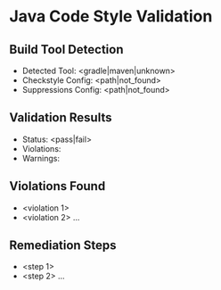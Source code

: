 # Java Code Style Validation

## Build Tool Detection
- Detected Tool: <gradle|maven|unknown>
- Checkstyle Config: <path|not_found>
- Suppressions Config: <path|not_found>

## Validation Results
- Status: <pass|fail>
- Violations: <number>
- Warnings: <number>

## Violations Found
- <violation 1>
- <violation 2>
...

## Remediation Steps
- <step 1>
- <step 2>
... 